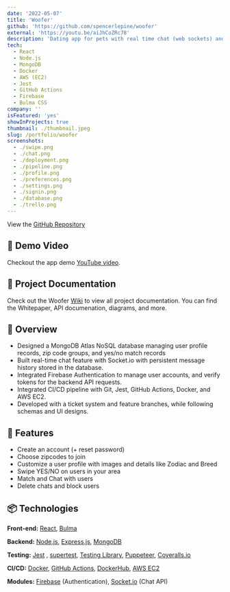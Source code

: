 ```yaml
---
date: '2022-05-07'
title: 'Woofer'
github: 'https://github.com/spencerlepine/woofer'
external: 'https://youtu.be/aiJhCoZRc78'
description: 'Dating app for pets with real time chat (web sockets) and authentication (Firebase). A full-stack MERN app with CI/CD pipeline using GitHub Actions'
tech:
  - React
  - Node.js
  - MongoDB
  - Docker
  - AWS (EC2)
  - Jest
  - GitHub Actions
  - Firebase
  - Bulma CSS
company: ''
isFeatured: 'yes'
showInProjects: true
thumbnail: ./thumbnail.jpeg
slug: /portfolio/woofer
screenshots:
  - ./swipe.png
  - ./chat.png
  - ./deployment.png
  - ./pipeline.png
  - ./profile.png
  - ./preferences.png
  - ./settings.png
  - ./signin.png
  - ./database.png
  - ./trello.png
---
```


View the [GitHub Repository](https://github.com/spencerlepine/woofer)

## 🎥 Demo Video
Checkout the app demo [YouTube video](https://youtu.be/aiJhCoZRc78).

## 📝 Project Documentation
Check out the Woofer [Wiki](https://github.com/spencerlepine/woofer/wiki) to view all project documentation. You can find the Whitepaper, API documenation, diagrams, and more.

## 🎯 Overview
- Designed a MongoDB Atlas NoSQL database managing user profile records, zip code groups, and yes/no match records
- Built real-time chat feature with Socket.io with persistent message history stored in the database.
- Integrated Firebase Authentication to manage user accounts, and verify tokens for the backend API requests.
- Integrated CI/CD pipeline with Git, Jest, GitHub Actions, Docker, and AWS EC2.
- Developed with a ticket system and feature branches, while following schemas and UI designs.


## 🌟 Features
- Create an account (+ reset password)
- Choose zipcodes to join
- Customize a user profile with images and details like Zodiac and Breed
- Swipe YES/NO on users in your area
- Match and Chat with users
- Delete chats and block users

## 📦 Technologies
**Front-end:** [React](https://github.com/facebook/react/), [Bulma](https://github.com/jgthms/bulma)

**Backend:** [Node.js](https://nodejs.org/), [Express.js](http://expressjs.com/), [MongoDB](https://docs.mongodb.com/)

**Testing:** [Jest](https://jestjs.io/) , [supertest](https://github.com/visionmedia/supertest), [Testing Library](https://testing-library.com/docs/react-testing-library/intro/), [Puppeteer](https://pptr.dev/), [Coveralls.io](https://coveralls.io/)

**CI/CD:** [Docker](https://docs.docker.com/), [GitHub Actions](https://docs.github.com/en/actions), [DockerHub](https://hub.docker.com/), [AWS EC2](https://aws.amazon.com/ec2/)

**Modules:** [Firebase](https://firebase.google.com/) (Authentication), [Socket.io](https://socket.io/) (Chat API)

